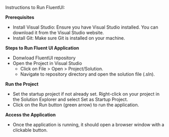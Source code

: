 Instructions to Run FluentUI: 

**Prerequisites**
- Install Visual Studio: Ensure you have Visual Studio installed. You can download it from the Visual Studio website.
- Install Git: Make sure Git is installed on your machine.
  
**Steps to Run Fluent UI Application**
- Donwload FluentUI repository
- Open the Project in Visual Studio
    - Click on File > Open > Project/Solution.
    - Navigate to repository directory and open the solution file (.sln).
      
**Run the Project**
- Set the startup project if not already set. Right-click on your project in the Solution Explorer and select Set as Startup Project.
- Click on the Run button (green arrow) to run the application.

**Access the Application**
- Once the application is running, it should open a browser window with a clickable button.
